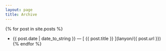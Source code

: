 ```yaml
---
layout: page
title: Archive
---
```


{% for post in site.posts %}
  * {{ post.date | date_to_string }} &mdash; [ {{ post.title }} ](lanyon/{{ post.url }})
{% endfor %}
